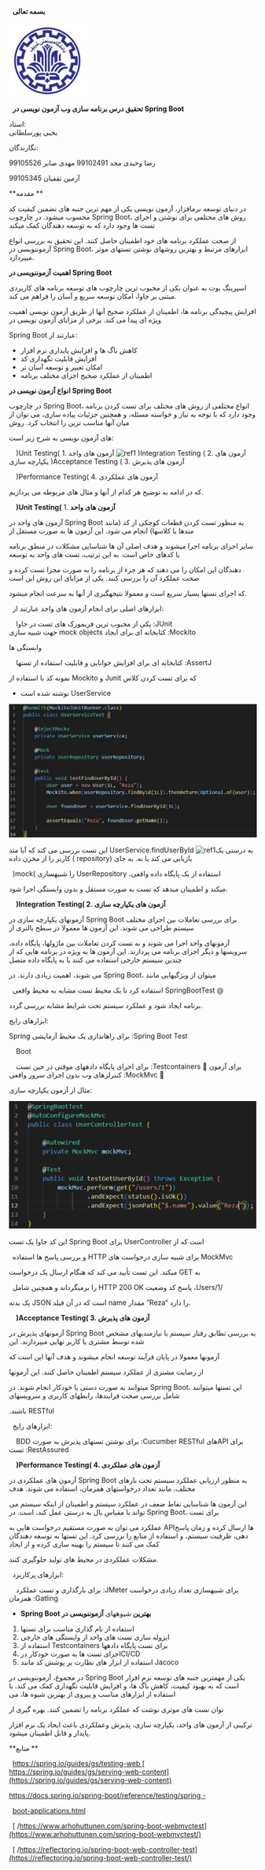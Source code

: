 ` `**بسمه تعالی**

![](Aspose.Words.3ede0fae-47c1-4de0-9d72-37e7b72e45ea.002.png)

` `**تحقیق درس برنامه سازی وب آزمون نویسی در Spring Boot**  

استاد:  
یحیی پورسلطانی  

نگارندگان:  

رضا وحیدی مجد 99102491  مهدی صابر 99105526  

آرمین ثقفیان 99105345  

**مقدمه  **

در دنیای توسعه نرمافزار، آزمون نویسی یکی از مهم ترین جنبه های تضمین کیفیت کد محسوب میشود. در چارچوب Spring Boot، روش های مختلفی برای نوشتن و اجرای تست ها وجود دارد که به توسعه دهندگان کمک میکند 

از صحت عملکرد برنامه های خود اطمینان حاصل کنند. این تحقیق به بررسی انواع آزموننویسی در Spring Boot، ابزارهای مرتبط و بهترین روشهای نوشتن تستهای موثر میپردازد.  

**اهمیت آزموننویسی در Spring Boot**  

اسپرینگ بوت به عنوان یکی از محبوب ترین چارچوب های توسعه برنامه های کاربردی مبتنی بر جاوا، امکان توسعه سریع و آسان را فراهم می کند. 

افزایش پیچیدگی برنامه ها، اطمینان از عملکرد صحیح آنها از طریق آزمون نویسی اهمیت ویژه ای پیدا می کند. برخی از مزایای آزمون نویسی در 

Spring Boot عبارتند از:  

- کاهش باگ ها و افزایش پایداری نرم افزار  
- افزایش قابلیت نگهداری کد  
- امکان تغییر و توسعه آسان تر  
- اطمینان از عملکرد صحیح اجزای مختلف برنامه  

**انواع آزمون نویسی در Spring Boot**  

در چارچوب Spring Boot، انواع مختلفی از روش های مختلف برای تست کردن برنامه وجود دارد که با توجه به نیاز و خواسته مسئله، و همچنین جزئیات پیاده سازی، می توان از میان آنها مناسب ترین را انتخاب کرد. روش 

های آزمون نویسی به شرح زیر است:  

`  `)Unit Testing( 1. آزمون های واحد ![ref1]  )Integration Testing ( 2. آزمون های یکپارچه سازی   )Acceptance Testing ( 3. آزمون های پذیرش

`  `)Performance Testing( 4. آزمون های عملکردی

که در ادامه به توضیح هر کدام از آنها و مثال های مربوطه می پردازیم.  

`  `**)Unit Testing(** 1.  **آزمون های واحد**

آزمون های واحد در Spring Boot به منظور تست کردن قطعات کوچکی از کد (مانند متدها یا کلاسها) انجام می شود. این آزمون ها به صورت مستقل از 

سایر اجزای برنامه اجرا میشوند و هدف اصلی آن ها شناسایی مشکلات در منطق برنامه یا کدهای خاص است. به این ترتیب، تست های واحد به توسعه 

دهندگان این امکان را می دهند که هر جزء از برنامه را به صورت مجزا تست کرده و صحت عملکرد آن را بررسی کنند. یکی از مزایای این روش این است 

که اجرای تستها بسیار سریع است و معمولا نتیجهگیری از آنها به سرعت انجام میشود.  

` `ابزارهای اصلی برای انجام آزمون های واحد عبارتند از:  

`  `یکی از محبوب ترین فریمورک های تست در جاوا :JUnit  
  جهت شبیه سازی mock objects کتابخانه ای برای ایجاد :Mockito  

وابستگی ها  

`  `کتابخانه ای برای افزایش خوانایی و قابلیت استفاده از تستها :AssertJ  

نمونه کد با استفاده از Mockito  و Junit که برای تست کردن کلاس 

- نوشته شده است UserService

![](Aspose.Words.3ede0fae-47c1-4de0-9d72-37e7b72e45ea.003.jpeg)

این تست بررسی می کند که آیا متد UserService.findUserById به درستی یک![ref1] کاربر را از مخزن داده ( repository) بازیابی می کند یا نه. به جای 

` `)mock( را شبیهسازی UserRepository ،استفاده از یک پایگاه داده واقعی

میکند و اطمینان میدهد که تست به صورت مستقل و بدون وابستگی اجرا شود.  

`  `**)Integration Testing( 2.  آزمون های یکپارچه سازی**

آزمونهای یکپارچه سازی در Spring Boot برای بررسی تعاملات بین اجزای مختلف سیستم طراحی می شوند. این آزمون ها معمولا در سطح بالتری از 

آزمونهای واحد اجرا می شوند و به تست کردن تعاملات بین ماژولها، پایگاه داده، سرویسها و دیگر اجزای برنامه می پردازند. این آزمون ها به ویژه در برنامه هایی که از چندین سیستم خارجی استفاده می کنند یا به پایگاه داده متصل 

می شوند، اهمیت زیادی دارند. در Spring Boot، میتوان از ویژگیهایی مانند 

` `استفاده کرد تا یک محیط تست مشابه به محیط واقعی SpringBootTest @

برنامه ایجاد شود و عملکرد سیستم تحت شرایط مشابه بررسی گردد.  

ابزارهای رایج:  

Spring  برای راهاندازی یک محیط آزمایشی :Spring Boot Test 

`  `Boot

`  `برای اجرای پایگاه دادههای موقتی در حین تست :Testcontainers  ￿   برای آزمون کنترلرهای وب بدون اجرای سرور واقعی :MockMvc  ￿

مثال از آزمون یکپارچه سازی:  

![](Aspose.Words.3ede0fae-47c1-4de0-9d72-37e7b72e45ea.004.png)

این کد جاوا یک تست Spring Boot برای UserController است که از 

` `و بررسی پاسخ ها استفاده HTTP برای شبیه سازی درخواست های MockMvc

میکند. این تست تأیید می کند که هنگام ارسال یک درخواست GET به 

` `را برمیگرداند و همچنین شامل HTTP 200 OK پاسخ کد وضعیت ،Users/1/

یک بدنه JSON است که در آن فیلد name مقدار ”Reza“ را دارد.  

`  `**)Acceptance Testing( 3.  آزمون های پذیرش**

آزمونهای پذیرش در Spring Boot به بررسی تطابق رفتار سیستم با نیازمندیهای مشخص شده توسط مشتری یا کاربر نهایی میپردازند. این 

آزمونها معمولا در پایان فرآیند توسعه انجام میشوند و هدف آنها این است که 

از رضایت مشتری از عملکرد سیستم اطمینان حاصل کنند. این آزمونها 

میتوانند به صورت دستی یا خودکار انجام شوند. در Spring Boot، این تستها میتوانند شامل بررسی صحت فرایندها، رابطهای کاربری و سرویسهای 

.باشند RESTful

` `ابزارهای رایج:  

`  `BDD برای نوشتن تستهای پذیرش به صورت :Cucumber     RESTful هایAPI برای تست :RestAssured  

`  `**)Performance Testing( 4.  آزمون های عملکردی**

آزمون های عملکردی در Spring Boot به منظور ارزیابی عملکرد سیستم تحت بارهای مختلف، مانند تعداد درخواستهای همزمان، استفاده می شوند. هدف 

این آزمون ها شناسایی نقاط ضعف در عملکرد سیستم و اطمینان از اینکه سیستم می تواند با مقیاس بال به درستی عمل کند، است. در Spring Boot، برای تست 

عملکرد می توان به صورت مستقیم درخواست هایی به APIها ارسال کرده و زمان پاسخ دهی، ظرفیت سیستم، و استفاده از منابع را بررسی کرد. این تستها به توسعه دهندگان کمک می کنند تا سیستم را بهینه سازی کرده و از ایجاد 

مشکلات عملکردی در محیط های تولید جلوگیری کنند.  

` `ابزارهای پرکاربرد:  

`  `برای بارگذاری و تست عملکرد :JMeter     برای شبیهسازی تعداد زیادی درخواست همزمان :Gatling  

- **Spring Boot بهترین** شیوههای **آزموننویسی در**
1. استفاده از نام گذاری مناسب برای تستها  
2. ایزوله سازی تست های واحد از وابستگی های خارجی  
2. استفاده از  Testcontainers برای تست پایگاه دادهها  
2. اجرای تست ها به صورت خودکار درCI/CD  
2. استفاده از ابزار های نظارت بر پوشش کد مانند Jacoco  

در مجموع، آزموننویسی در Spring Boot یکی از مهمترین جنبه های توسعه نرم افزار است که به بهبود کیفیت، کاهش باگ ها، و افزایش قابلیت نگهداری کمک می کند. با استفاده از ابزارهای مناسب و پیروی از بهترین شیوه ها، می 

توان تست های موثری نوشت که عملکرد برنامه را تضمین کنند. بهره گیری از 

ترکیبی از آزمون های واحد، یکپارچه سازی، پذیرش وعملکردی باعث ایجاد یک نرم افزار پایدار و قابل اطمینان میشود.  

**منابع **

` `[ https://spring.io/guides/gs/testing-web ](https://spring.io/guides/gs/testing-web) [ https://spring.io/guides/gs/serving-web-content](https://spring.io/guides/gs/serving-web-content)

[https://docs.spring.io/spring-boot/reference/testing/spring -](https://docs.spring.io/spring-boot/reference/testing/spring-boot-applications.html)

` `[ boot-applications.html](https://docs.spring.io/spring-boot/reference/testing/spring-boot-applications.html)

` `[ /https://www.arhohuttunen.com/spring-boot-webmvctest](https://www.arhohuttunen.com/spring-boot-webmvctest/)

` `[ /https://reflectoring.io/spring-boot-web-controller-test](https://reflectoring.io/spring-boot-web-controller-test/)

[ref1]: Aspose.Words.3ede0fae-47c1-4de0-9d72-37e7b72e45ea.001.png
